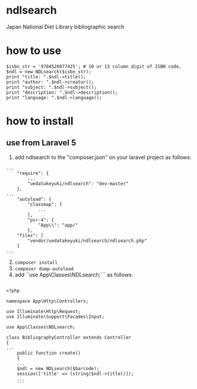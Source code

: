 # ndlsearch
Japan National Diet Library bibliographic search

# how to use
```php:
$isbn_str = '9784526077425'; # 10 or 13 column digit of ISBN code,
$ndl = new NDLsearch($isbn_str);
print "title: ".$ndl->title();
print "author: ".$ndl->creator();
print "subject: ".$ndl->subject();
print "description: ".$ndl->description();
print "language: ".$ndl->language();
```

# how to install
## use from Laravel 5
1. add ndlsearch to the "composer.json" on your laravel project as follows:
```
...
    "require": {
        ...
        "uedatakeyuki/ndlsearch": "dev-master"
    },
...
    "autoload": {
        "classmap": [
            ...
        ],
        "psr-4": {
            "App\\": "app/"
        },
	"files": [
		"vendor/uedatakeyuki/ndlsearch/ndlsearch.php"
	]
...
```

2. ```composer install```
3. ```composer dump-autoload```
4. add ``use App\Classes\NDLsearch;``` as follows:
```php: BibliographyController.php

<?php

namespace App\Http\Controllers;

use Illuminate\Http\Request;
use Illuminate\Support\Facades\Input;

use App\Classes\NDLsearch;

class BibliographyController extends Controller
{
...
    public function create()
    {
    ...
    $ndl = new NDLsearch($barcode);
    session(['title' => (string)$ndl->title()]);
    ...
    ```
